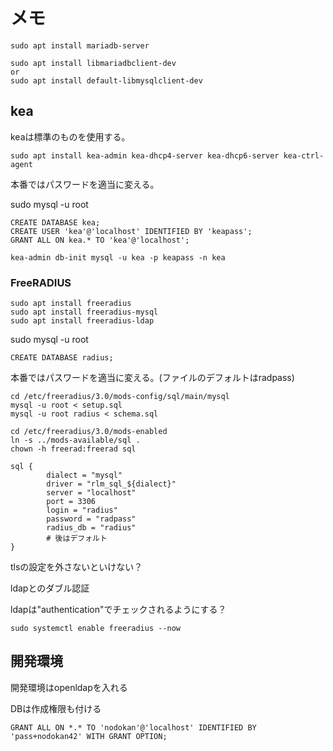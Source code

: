 # メモ

```
sudo apt install mariadb-server
```
```
sudo apt install libmariadbclient-dev
or
sudo apt install default-libmysqlclient-dev
```

## kea

keaは標準のものを使用する。

```
sudo apt install kea-admin kea-dhcp4-server kea-dhcp6-server kea-ctrl-agent
```

本番ではパスワードを適当に変える。

sudo mysql -u root
```
CREATE DATABASE kea;
CREATE USER 'kea'@'localhost' IDENTIFIED BY 'keapass';
GRANT ALL ON kea.* TO 'kea'@'localhost';
```

```
kea-admin db-init mysql -u kea -p keapass -n kea
```

### FreeRADIUS

```
sudo apt install freeradius
sudo apt install freeradius-mysql
sudo apt install freeradius-ldap
```

sudo mysql -u root
```
CREATE DATABASE radius;
```


本番ではパスワードを適当に変える。(ファイルのデフォルトはradpass)

```
cd /etc/freeradius/3.0/mods-config/sql/main/mysql
mysql -u root < setup.sql
mysql -u root radius < schema.sql
```

```
cd /etc/freeradius/3.0/mods-enabled
ln -s ../mods-available/sql .
chown -h freerad:freerad sql
```

```/etc/freeradius/3.0/mods-available/sql
sql {
        dialect = "mysql"
        driver = "rlm_sql_${dialect}"
        server = "localhost"
        port = 3306
        login = "radius"
        password = "radpass"
        radius_db = "radius"
        # 後はデフォルト
}
```

tlsの設定を外さないといけない？

ldapとのダブル認証

ldapは"authentication"でチェックされるようにする？

```
sudo systemctl enable freeradius --now
```
## 開発環境

開発環境はopenldapを入れる


DBは作成権限も付ける

```
GRANT ALL ON *.* TO 'nodokan'@'localhost' IDENTIFIED BY 'pass+nodokan42' WITH GRANT OPTION;
```

